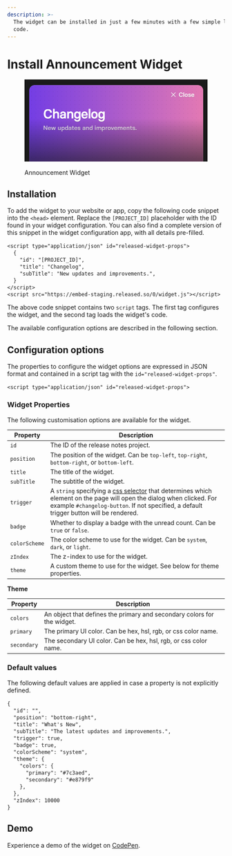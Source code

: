 ```yaml
---
description: >-
  The widget can be installed in just a few minutes with a few simple lines of
  code.
---
```


# Install Announcement Widget

<figure><img src="../../.gitbook/assets/Widget Header.png" alt=""><figcaption><p>Announcement Widget</p></figcaption></figure>

## Installation

To add the widget to your website or app, copy the following code snippet into the `<head>` element. Replace the `[PROJECT_ID]` placeholder with the ID found in your widget configuration. You can also find a complete version of this snippet in the widget configuration app, with all details pre-filled.

```
<script type="application/json" id="released-widget-props">
  {
    "id": "[PROJECT_ID]",
    "title": "Changelog",
    "subTitle": "New updates and improvements.",
  }
</script>
<script src="https://embed-staging.released.so/0/widget.js"></script>
```

The above code snippet contains two `script` tags. The first tag configures the widget, and the second tag loads the widget's code.&#x20;

The available configuration options are described in the following section.

## Configuration options

The properties to configure the widget options are expressed in JSON format and contained in a script tag with the `id="released-widget-props"`.&#x20;

```
<script type="application/json" id="released-widget-props">
```

### **Widget Properties**&#x20;

The following customisation options are available for the widget.&#x20;

| Property      | Description                                                                                                                                                                                                                                                             |
| ------------- | ----------------------------------------------------------------------------------------------------------------------------------------------------------------------------------------------------------------------------------------------------------------------- |
| `id`          | The ID of the release notes project.                                                                                                                                                                                                                                    |
| `position`    | The position of the widget. Can be `top-left`, `top-right`, `bottom-right`, or `bottom-left`.                                                                                                                                                                           |
| `title`       | The title of the widget.                                                                                                                                                                                                                                                |
| `subTitle`    | The subtitle of the widget.                                                                                                                                                                                                                                             |
| `trigger`     | A `string` specifying a [css selector](https://www.w3schools.com/cssref/css\_selectors.php) that determines which element on the page will open the dialog when clicked. For example `#changelog-button`. If not specified, a default trigger button will be rendered.  |
| `badge`       | Whether to display a badge with the unread count. Can be `true` or `false`.                                                                                                                                                                                             |
| `colorScheme` | The color scheme to use for the widget. Can be `system`, `dark`, or `light`.                                                                                                                                                                                            |
| `zIndex`      | The z-index to use for the widget.                                                                                                                                                                                                                                      |
| `theme`       | A custom theme to use for the widget. See below for theme properties.                                                                                                                                                                                                   |

**Theme**&#x20;

| Property        | Description                                                             |
| --------------- | ----------------------------------------------------------------------- |
| `colors`        | An object that defines the primary and secondary colors for the widget. |
|     `primary`   | The primary UI color. Can be hex, hsl, rgb, or css color name.          |
|     `secondary` | The secondary UI color. Can be hex, hsl, rgb, or css color name.        |

### Default values

The following default values are applied in case a property is not explicitly defined.&#x20;

```
{
  "id": "",
  "position": "bottom-right",
  "title": "What's New",
  "subTitle": "The latest updates and improvements.",
  "trigger": true,
  "badge": true,
  "colorScheme": "system",
  "theme": {
    "colors": {
      "primary": "#7c3aed",
      "secondary": "#e879f9"
    },
  },
  "zIndex": 10000
}
```

## Demo

Experience a demo of the widget on [CodePen](https://codepen.io/Jens-Schumacher/pen/WNaaMNx).

